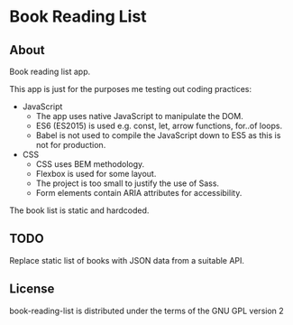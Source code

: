 # Book Reading List

## About

Book reading list app.

This app is just for the purposes me testing out coding practices:

- JavaScript
  - The app uses native JavaScript to manipulate the DOM.
  - ES6 (ES2015) is used e.g. const, let, arrow functions, for..of loops.
  - Babel is not used to compile the JavaScript down to ES5 as this is not for production.
- CSS
  - CSS uses BEM methodology.
  - Flexbox is used for some layout.
  - The project is too small to justify the use of Sass.
  - Form elements contain ARIA attributes for accessibility.

The book list is static and hardcoded.

## TODO

Replace static list of books with JSON data from a suitable API.

## License

book-reading-list is distributed under the terms of the GNU GPL version 2
